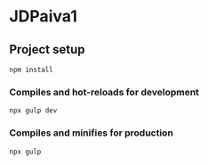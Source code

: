 # JDPaiva1

## Project setup
```
npm install
```

### Compiles and hot-reloads for development
```
npx gulp dev
```

### Compiles and minifies for production
```
npx gulp
```